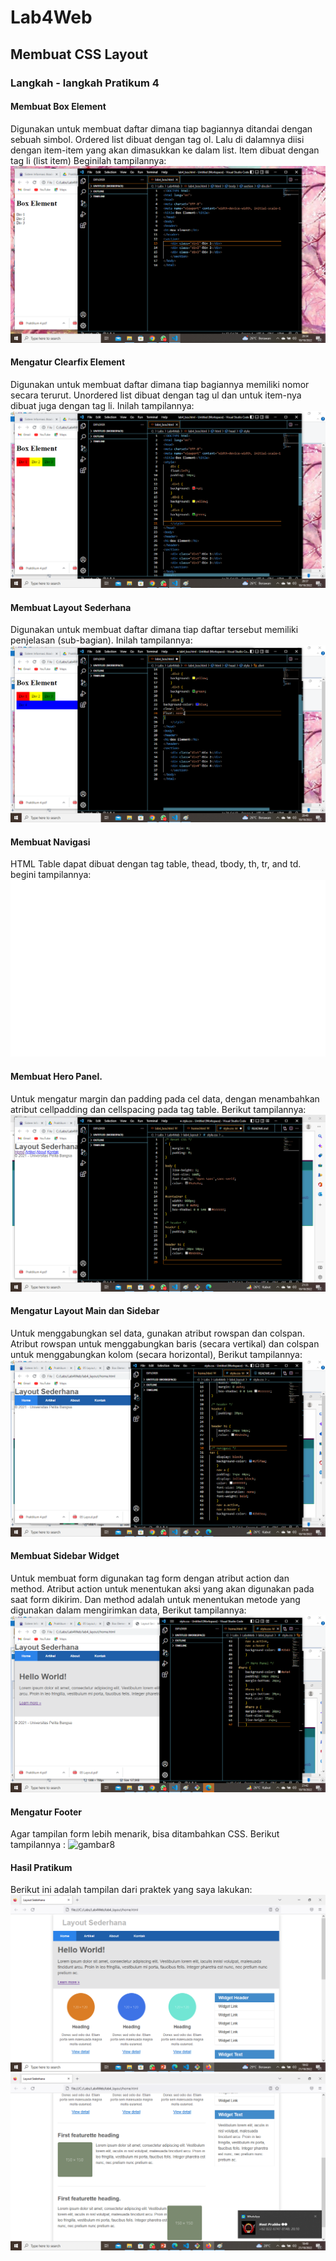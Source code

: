 # Lab4Web
## Membuat CSS Layout
### Langkah - langkah Pratikum 4

#### Membuat Box Element
Digunakan untuk membuat daftar dimana tiap bagiannya ditandai dengan sebuah simbol. Ordered list dibuat dengan tag ol. Lalu di dalamnya diisi dengan item-item yang akan dimasukkan ke dalam list. Item dibuat dengan tag li (list item) Beginilah tampilannya:
![gambar1](screenshot/ss1.png)

#### Mengatur Clearfix Element
Digunakan untuk membuat daftar dimana tiap bagiannya memiliki nomor secara terurut. Unordered list dibuat dengan tag ul dan untuk item-nya dibuat juga dengan tag li. Inilah tampilannya:
![gambar2](screenshot/ss2.png)

#### Membuat Layout Sederhana
Digunakan untuk membuat daftar dimana tiap daftar tersebut memiliki penjelasan (sub-bagian). Inilah tampilannya:
![gambar3](screenshot/ss3.png)

#### Membuat Navigasi
HTML Table dapat dibuat dengan tag table, thead, tbody, th, tr, and td. begini tampilannya:
![gambar4](screenshot/ss4.png)

#### Membuat Hero Panel.
Untuk mengatur margin dan padding pada cel data, dengan menambahkan atribut cellpadding dan cellspacing pada tag table. Berikut tampilannya:
![gambar5](screenshot/ss5.png)

#### Mengatur Layout Main dan Sidebar
Untuk menggabungkan sel data, gunakan atribut rowspan dan colspan. Atribut rowspan untuk menggabungkan baris (secara vertikal) dan colspan untuk menggabungkan kolom (secara horizontal), Berikut tampilannya:
![gambar6](screenshot/ss6.png)

#### Membuat Sidebar Widget
Untuk membuat form digunakan tag form dengan atribut action dan method. Atribut action untuk menentukan aksi yang akan digunakan pada saat form dikirim. Dan method adalah untuk menentukan metode yang digunakan dalam mengirimkan data, Berikut tampilannya:
![gambar7](screenshot/ss7.png)

#### Mengatur Footer
Agar tampilan form lebih menarik, bisa ditambahkan CSS. Berikut tampilannya :
![gambar8](screenshot/ss8.pngpng)

#### Hasil Pratikum 
Berikut ini adalah tampilan dari praktek yang saya lakukan:
![gambarhsl1](screenshot/hsl1.png)
![gambarhsl2](screenshot/hsl2.png)